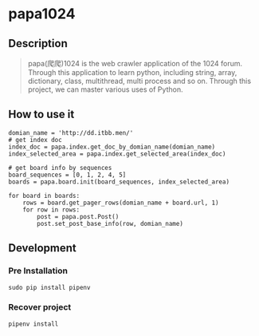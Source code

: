 # papa1024

## Description
> papa(爬爬)1024 is the web crawler application of the 1024 forum.
Through this application to learn python, including  string, array, dictionary, class, multithread, multi process and so on. Through this project, we can master various uses of Python.


## How to use it
```
domian_name = 'http://dd.itbb.men/'
# get index doc
index_doc = papa.index.get_doc_by_domian_name(domian_name)
index_selected_area = papa.index.get_selected_area(index_doc)

# get board info by sequences
board_sequences = [0, 1, 2, 4, 5]
boards = papa.board.init(board_sequences, index_selected_area)

for board in boards:
    rows = board.get_pager_rows(domian_name + board.url, 1)
    for row in rows:
        post = papa.post.Post()
        post.set_post_base_info(row, domian_name)
```

## Development

### Pre Installation

```sudo pip install pipenv```

### Recover project

```pipenv install```
